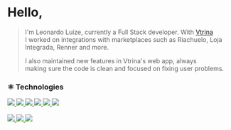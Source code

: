 <h1>Hello,</h1>
<blockquote>
  <p>
    I'm Leonardo Luize, currently a Full Stack developer. With <a target="_new" href="https://vtrina.com">Vtrina</a><br>
    I worked on integrations with marketplaces such as Riachuelo, Loja <br>
    Integrada, Renner and more.
  </p>

  <p>
    I also maintained new features in Vtrina's web app, always<br>
    making sure the code is clean and focused on fixing user problems.
  </p>
 </blockquote>

### ⚛️ Technologies
<div>
  <a target="_blank" href="https://pt-br.reactjs.org/">
    <img src="https://img.shields.io/badge/ReactJs%20-%61DAFB33.svg?&style=for-the-badge&logo=react&logoColor=black&color=61DAFB"/>
  </a>
  <a target="_blank" href="https://nextjs.org/">
    <img src="https://img.shields.io/badge/NextJs%20-%61DAFB33.svg?&style=for-the-badge&logo=next.js&logoColor=black&color=FFFFFF"/>
  </a>
  <a  target="_blank" href="https://nodejs.org/en/">
    <img src="https://img.shields.io/badge/NodeJs%20-%61DAFB33.svg?&style=for-the-badge&logo=node.js&logoColor=white&color=75AC64"/>
  </a>
  <a  target="_blank" href="https://nodejs.org/en/">
    <img src="https://img.shields.io/badge/js%20-%61DAFB33.svg?&style=for-the-badge&logo=javascript&logoColor=black&color=EFD81D"/>
  </a>
  <a  target="_blank" href="https://www.mongodb.com/pt-br/1">
    <img src="https://img.shields.io/badge/MongoDb%20-%61DAFB33.svg?&style=for-the-badge&logo=mongodb&logoColor=white&color=023430"/>
  </a>
   <a  target="_blank" href="https://git-scm.com/">
    <img src="https://img.shields.io/badge/Git%20-%61DAFB33.svg?&style=for-the-badge&logo=git&logoColor=white&color=F54D27"/>
  </a>
</div>
<br>
<div>
  <a  target="_blank" href="https://www.instagram.com/leooluize/">
    <img src="https://img.shields.io/badge/Instagram%20-%61DAFB33.svg?&style=for-the-badge&logo=instagram&logoColor=white&color=161B22"/>
  </a>
  <a target="_new" href="https://www.linkedin.com/in/leonardoluize/">
    <img src="https://img.shields.io/badge/Linkedin%20-%61DAFB33.svg?&style=for-the-badge&logo=linkedin&logoColor=white&color=161B22"/>
  </a>
  <a target="_new" href="mailto:leonardo.luize2@gmail.com">
    <img src="https://img.shields.io/badge/Email%20-%61DAFB33.svg?&style=for-the-badge&logo=gmail&logoColor=white&color=161B22"/>
  </a>
</div>
